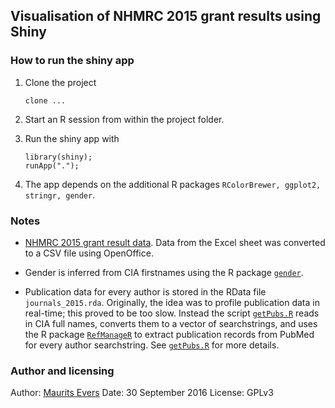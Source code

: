 ## Visualisation of NHMRC 2015 grant results using Shiny

### How to run the shiny app

1. Clone the project

    ```{bash}
    clone ...
    ```

2. Start an R session from within the project folder.

3. Run the shiny app with

    ```{R}
    library(shiny);
    runApp(".");
    ``` 

4. The app depends on the additional R packages `RColorBrewer, ggplot2, stringr, gender`.


### Notes

* [NHMRC 2015 grant result data](https://www.nhmrc.gov.au/_files_nhmrc/file/media/media/summary_of_results_2015_app_round_160322.xlsx). Data from the Excel sheet was converted to a CSV file using OpenOffice.

* Gender is inferred from CIA firstnames using the R package [`gender`](https://cran.r-project.org/web/packages/gender/index.html).

* Publication data for every author is stored in the RData file `journals_2015.rda`. Originally, the idea was to profile publication data in real-time; this proved to be too slow. Instead the script [`getPubs.R`](getPubs.R) reads in CIA full names, converts them to a vector of searchstrings, and uses the R package [`RefManageR`](https://cran.r-project.org/web/packages/RefManageR/index.html) to extract publication records from PubMed for every author searchstring. See [`getPubs.R`](getPubs.R) for more details.

### Author and licensing
Author: [Maurits Evers](mailto:maurits.evers@anu.edu.au) 
Date: 30 September 2016
License: GPLv3